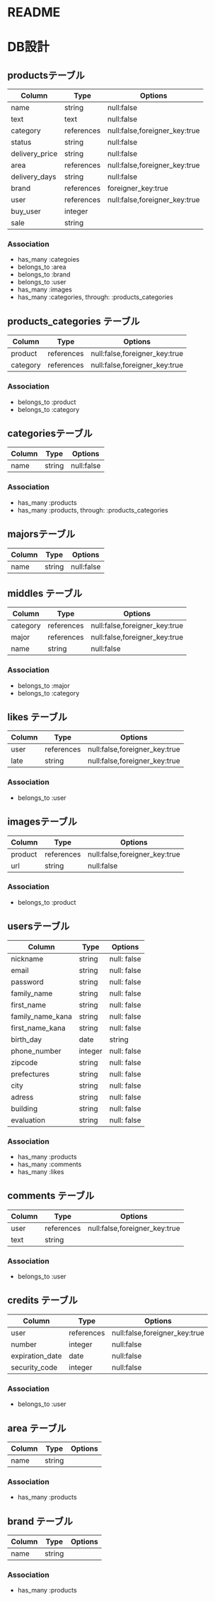 # README
# DB設計

## productsテーブル
|Column|Type|Options|
|------|----|-------|
|name|string|null:false|
|text|text|null:false|
|category|references|null:false,foreigner_key:true|
|status|string|null:false|
|delivery_price|string|null:false|
|area|references|null:false,foreigner_key:true|
|delivery_days|string|null:false|
|brand|references|foreigner_key:true|
|user|references|null:false,foreigner_key:true|
|buy_user|integer| 
|sale|string|

### Association
- has_many :categoies
- belongs_to :area
- belongs_to :brand
- belongs_to :user
- has_many :images
- has_many :categories, through: :products_categories

## products_categories テーブル
|Column|Type|Options|
|------|----|-------|
|product|references|null:false,foreigner_key:true|
|category|references|null:false,foreigner_key:true|
### Association
- belongs_to :product
- belongs_to :category

## categoriesテーブル
|Column|Type|Options|
|------|----|-------|
|name|string|null:false|

### Association
- has_many :products
- has_many :products, through: :products_categories

## majorsテーブル
|Column|Type|Options|
|------|----|-------|
|name|string|null:false|

## middles テーブル
|Column|Type|Options|
|------|----|-------|
|category|references|null:false,foreigner_key:true|
|major|references|null:false,foreigner_key:true|
|name|string|null:false|
### Association
- belongs_to :major
- belongs_to :category

## likes テーブル
|Column|Type|Options|
|------|----|-------|
|user|references|null:false,foreigner_key:true|
|late|string|null:false,foreigner_key:true|

### Association
- belongs_to :user

## imagesテーブル
|Column|Type|Options|
|------|----|-------|
|product|references|null:false,foreigner_key:true|
|url|string|null:false|

### Association
- belongs_to :product

## usersテーブル
|Column|Type|Options|
|------|----|-------|
|nickname|string|null: false|
|email|string|null: false|
|password|string|null: false|
|family_name|string|null: false|
|first_name|string|null: false|
|family_name_kana|string|null: false|
|first_name_kana|string|null: false|
|birth_day|date|string|null: false|
|phone_number|integer|null: false|
|zipcode|string|null: false|
|prefectures|string|null: false|
|city|string|null: false|
|adress|string|null: false|
|building|string|null: false|
|evaluation|string|null: false|

### Association
- has_many :products
- has_many :comments
- has_many :likes

## comments テーブル
|Column|Type|Options|
|------|----|-------|
|user|references|null:false,foreigner_key:true|
|text|string|
### Association
- belongs_to :user

## credits テーブル
|Column|Type|Options|
|------|----|-------|
|user|references|null:false,foreigner_key:true|
|number|integer|null:false|
|expiration_date|date|null:false|
|security_code|integer|null:false|

### Association
- belongs_to :user

## area テーブル
|Column|Type|Options|
|------|----|-------|
|name|string|

### Association
- has_many :products

## brand テーブル
|Column|Type|Options|
|------|----|-------|
|name|string|

### Association
- has_many :products
